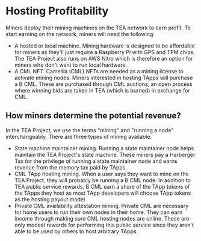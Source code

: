# Hosting Profitability
Miners deploy their mining machines on the TEA network to earn profit. To start earning on the network, miners will need the following:

- A hosted or local machine. Mining hardware is designed to be affordable for miners as they'll just require a Raspberry Pi with GPS and TPM chips. The TEA Project also runs on AWS Nitro which is therefore an option for miners who don't want to run local hardware.
- A CML NFT. Camellia (CML) NFTs are needed as a mining license to activate mining nodes. Miners interested in hosting TApps will purchase a B CML. These are purchased through CML auctions, an open process where winning bids are taken in TEA (which is burned) in exchange for CML.
 
## How miners determine the potential revenue?
In the TEA Project, we use the terms "mining" and "running a node" interchangeably. There are three types of mining available:

- State machine maintainer mining. Running a state maintainer node helps maintain the TEA Project's state machine. These miners pay a Harberger Tax for the privilege of running a state maintainer node and earns revenue from the memory tax paid by TApps.
- CML TApp hosting mining. When a user says they want to mine on the TEA Project, they will probably be running a B CML node. In addition to TEA public service rewards, B CML earn a share of the TApp tokens of the TApps they host as most TApp developers will choose TApp tokens as the hosting payout model.
- Private CML availability attestation mining. Private CML are necessary for home users to run their own nodes in their home. They can earn income through making sure CML hosting nodes are online. These are only modest rewards for performing this public service since they aren't able to be used by others to host arbitrary TApps.
